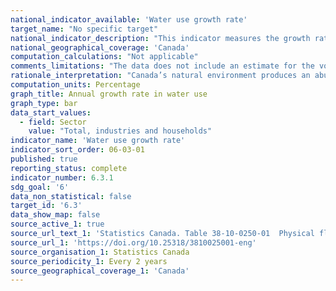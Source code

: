 ```yaml
---
national_indicator_available: 'Water use growth rate'
target_name: "No specific target"
national_indicator_description: "This indicator measures the growth rate in water use for different sector of the economy as well as for households. Water use refers to the intake of water either self-supplied (i.e. direct abstraction from the environment) or supplied from municipal systems."
national_geographical_coverage: 'Canada'
computation_calculations: "Not applicable"
comments_limitations: "The data does not include an estimate for the volume of water that passes through hydro-electric turbines, nor of the water that flows through agricultural crops and cultivated forests as a result of the uptake of soil water by plants."
rationale_interpretation: "Canada’s natural environment produces an abundance of freshwater that sustains ecosystems and supplies many benefits to people. Monitoring changes in water resources, their quality and use is important, particularly given the changing demand for water resources due to demographic and economic factors, resource development, as well as ongoing changes in precipitation and temperature patterns and extreme weather events."
computation_units: Percentage
graph_title: Annual growth rate in water use
graph_type: bar
data_start_values:
  - field: Sector
    value: "Total, industries and households"
indicator_name: 'Water use growth rate'
indicator_sort_order: 06-03-01
published: true
reporting_status: complete
indicator_number: 6.3.1
sdg_goal: '6'
data_non_statistical: false
target_id: '6.3'
data_show_map: false
source_active_1: true
source_url_text_1: 'Statistics Canada. Table 38-10-0250-01  Physical flow account for water use (x 1,000)'
source_url_1: 'https://doi.org/10.25318/3810025001-eng'
source_organisation_1: Statistics Canada
source_periodicity_1: Every 2 years
source_geographical_coverage_1: 'Canada'
---
```

